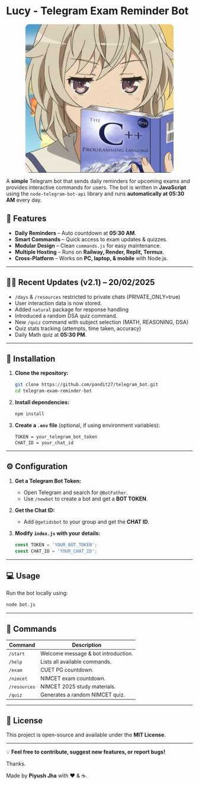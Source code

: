 # **Lucy** - Telegram Exam Reminder Bot <br>
<img src="assets/images/Lucy.jpg" alt="Bot Image" width="400" height="auto" style="display: block; margin: auto; border-radius: 10px; object-fit: cover; max-width: 100%;" />


A **simple** Telegram bot that sends daily reminders for upcoming exams and provides interactive commands for users. The bot is written in **JavaScript** using the `node-telegram-bot-api` library and runs **automatically at 05:30 AM** every day.

## 🚀 Features

- **Daily Reminders** – Auto countdown at **05:30 AM**.  
- **Smart Commands** – Quick access to exam updates & quizzes.  
- **Modular Design** – Clean `commands.js` for easy maintenance.  
- **Multiple Hosting** – Runs on **Railway, Render, Replit, Termux**.  
- **Cross-Platform** – Works on **PC, laptop, & mobile** with Node.js.  

---

## 🧑‍💻 Recent Updates (v2.1) – 20/02/2025

- `/days` & `/resources` restricted to private chats (PRIVATE_ONLY=true)
- User interaction data is now stored.
- Added `natural` package for response handling  
- Introduced a random DSA quiz command.  
- New `/quiz` command with subject selection (MATH, REASONING, DSA)
- Quiz stats tracking (attempts, time taken, accuracy) 
- Daily Math quiz at **05:30 PM**.

---

## 🔧 Installation

1. **Clone the repository:**  
   ```sh
   git clone https://github.com/pandit27/telegram_bot.git
   cd telegram-exam-reminder-bot
   ```

2. **Install dependencies:**  
   ```sh
   npm install
   ```

3. **Create a `.env` file** (optional, if using environment variables):
   ```env
   TOKEN = your_telegram_bot_token
   CHAT_ID = your_chat_id
   ```

---

## ⚙️ Configuration

1. **Get a Telegram Bot Token:**  
   - Open Telegram and search for `@BotFather`.
   - Use `/newbot` to create a bot and get a **BOT TOKEN**.
   
2. **Get the Chat ID:**  
   - Add `@getidsbot` to your group and get the **CHAT ID**.

3. **Modify `index.js` with your details:**  
   ```javascript
   const TOKEN = 'YOUR_BOT_TOKEN';
   const CHAT_ID = 'YOUR_CHAT_ID';
   ```

---

## 💻 Usage

Run the bot locally using:
```sh
node bot.js
```

---

## 📌 Commands

| Command    | Description                                   |
|------------|-----------------------------------------------|
| `/start`   | Welcome message & bot introduction.          |
| `/help`    | Lists all available commands.                |
| `/exam`    | CUET PG countdown.                           |
| `/nimcet`  | NIMCET exam countdown.                       |
| `/resources` | NIMCET 2025 study materials.               |
| `/quiz`    | Generates a random NIMCET quiz.             |

---

## 📄 License

This project is open-source and available under the **MIT License**.

---

💡 **Feel free to contribute, suggest new features, or report bugs!**

Thanks. 

Made by **Piyush Jha** with ❤️ & ☕.
